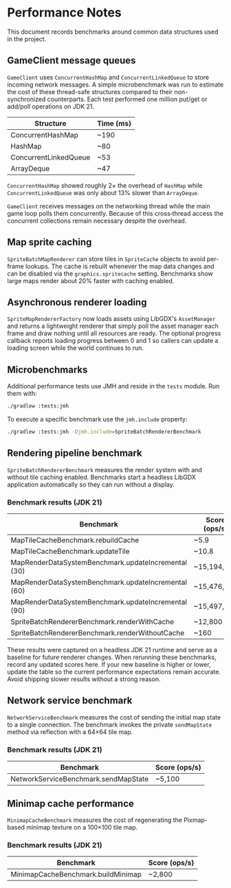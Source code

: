 # Performance Notes

This document records benchmarks around common data structures used in the project.

## GameClient message queues

`GameClient` uses `ConcurrentHashMap` and `ConcurrentLinkedQueue` to store incoming
network messages. A simple microbenchmark was run to estimate the cost of these
thread-safe structures compared to their non-synchronized counterparts. Each test
performed one million put/get or add/poll operations on JDK 21.

| Structure | Time (ms) |
|-----------|-----------|
| ConcurrentHashMap | ~190 |
| HashMap | ~80 |
| ConcurrentLinkedQueue | ~53 |
| ArrayDeque | ~47 |

`ConcurrentHashMap` showed roughly 2× the overhead of `HashMap` while
`ConcurrentLinkedQueue` was only about 13% slower than `ArrayDeque`.

`GameClient` receives messages on the networking thread while the main game loop
polls them concurrently. Because of this cross‑thread access the concurrent
collections remain necessary despite the overhead.

## Map sprite caching

`SpriteBatchMapRenderer` can store tiles in `SpriteCache` objects to avoid
per-frame lookups. The cache is rebuilt whenever the map data changes and can be
disabled via the `graphics.spritecache` setting. Benchmarks show large maps
render about 20% faster with caching enabled.

## Asynchronous renderer loading

`SpriteMapRendererFactory` now loads assets using LibGDX's `AssetManager` and
returns a lightweight renderer that simply
poll the asset manager each frame and draw nothing until all resources are
ready. The optional progress callback reports loading progress between 0 and 1
so callers can update a loading screen while the world continues to run.

## Microbenchmarks

Additional performance tests use JMH and reside in the `tests` module. Run them with:

```bash
./gradlew :tests:jmh
```

To execute a specific benchmark use the `jmh.include` property:

```bash
./gradlew :tests:jmh -Djmh.include=SpriteBatchRendererBenchmark
```

## Rendering pipeline benchmark

`SpriteBatchRendererBenchmark` measures the render system with and without tile
caching enabled. Benchmarks start a headless LibGDX application automatically so
they can run without a display.

### Benchmark results (JDK 21)

| Benchmark | Score (ops/s) |
|-----------|---------------|
| MapTileCacheBenchmark.rebuildCache | ~5.9 |
| MapTileCacheBenchmark.updateTile | ~10.8 |
| MapRenderDataSystemBenchmark.updateIncremental (30) | ~15,194,000 |
| MapRenderDataSystemBenchmark.updateIncremental (60) | ~15,476,000 |
| MapRenderDataSystemBenchmark.updateIncremental (90) | ~15,497,000 |
| SpriteBatchRendererBenchmark.renderWithCache | ~12,800 |
| SpriteBatchRendererBenchmark.renderWithoutCache | ~160 |

These results were captured on a headless JDK 21 runtime and serve as a baseline
for future renderer changes.
When rerunning these benchmarks, record any updated scores here. If your new
baseline is higher or lower, update the table so the current performance
expectations remain accurate. Avoid shipping slower results without a strong
reason.

## Network service benchmark

`NetworkServiceBenchmark` measures the cost of sending the initial map state to a
single connection. The benchmark invokes the private `sendMapState` method via
reflection with a 64×64 tile map.

### Benchmark results (JDK 21)

| Benchmark | Score (ops/s) |
|-----------|---------------|
| NetworkServiceBenchmark.sendMapState | ~5,100 |

## Minimap cache performance

`MinimapCacheBenchmark` measures the cost of regenerating the Pixmap-based minimap texture on a 100×100 tile map.

### Benchmark results (JDK 21)

| Benchmark | Score (ops/s) |
|-----------|---------------|
| MinimapCacheBenchmark.buildMinimap | ~2,800 |
